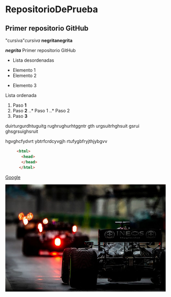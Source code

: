 # RepositorioDePrueba
## Primer repositorio GitHub
"cursiva"_cursiva_
**negrita**__negrita__

_**negrita**_
Primer repositorio GitHub

* Lista desordenadas
+ Elemento 1
+ Elemento 2
* Elemento 3

Lista ordenada
1. Paso **1**
2. Paso **2**
..* Paso 1
..* Paso 2
3. Paso **3**

duirturgurdhtuguitg rughrughurhtggntr gth urgsuitrhghsuit gsrui ghsgrsuighsruit

hgvghcfydvrt  ybtrfcrdcyvgjh rtufygbfryjthjybgvv 

```html
     <html>
       <head>
       </head>
      </html>
  ```    
[Google](http://www.google.com "Titulo opcional")

![F1](https://github.com/iker367/repositorioDePrueba-/blob/main/lewis-hamilton-mercedes-w12-1.jpg "Imagen F1")
